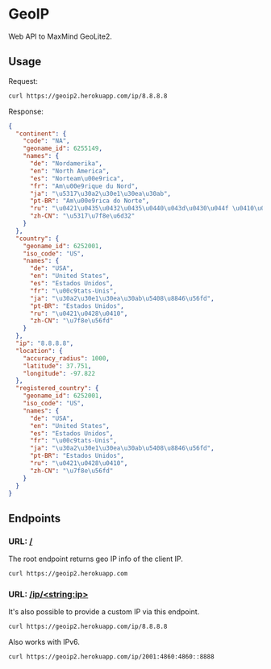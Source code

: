 # GeoIP

Web API to MaxMind GeoLite2.

## Usage
Request:
```sh
curl https://geoip2.herokuapp.com/ip/8.8.8.8
```
Response:
```json
{
  "continent": {
    "code": "NA",
    "geoname_id": 6255149,
    "names": {
      "de": "Nordamerika",
      "en": "North America",
      "es": "Norteam\u00e9rica",
      "fr": "Am\u00e9rique du Nord",
      "ja": "\u5317\u30a2\u30e1\u30ea\u30ab",
      "pt-BR": "Am\u00e9rica do Norte",
      "ru": "\u0421\u0435\u0432\u0435\u0440\u043d\u0430\u044f \u0410\u043c\u0435\u0440\u0438\u043a\u0430",
      "zh-CN": "\u5317\u7f8e\u6d32"
    }
  },
  "country": {
    "geoname_id": 6252001,
    "iso_code": "US",
    "names": {
      "de": "USA",
      "en": "United States",
      "es": "Estados Unidos",
      "fr": "\u00c9tats-Unis",
      "ja": "\u30a2\u30e1\u30ea\u30ab\u5408\u8846\u56fd",
      "pt-BR": "Estados Unidos",
      "ru": "\u0421\u0428\u0410",
      "zh-CN": "\u7f8e\u56fd"
    }
  },
  "ip": "8.8.8.8",
  "location": {
    "accuracy_radius": 1000,
    "latitude": 37.751,
    "longitude": -97.822
  },
  "registered_country": {
    "geoname_id": 6252001,
    "iso_code": "US",
    "names": {
      "de": "USA",
      "en": "United States",
      "es": "Estados Unidos",
      "fr": "\u00c9tats-Unis",
      "ja": "\u30a2\u30e1\u30ea\u30ab\u5408\u8846\u56fd",
      "pt-BR": "Estados Unidos",
      "ru": "\u0421\u0428\u0410",
      "zh-CN": "\u7f8e\u56fd"
    }
  }
}
```

## Endpoints

### URL: [/](https://geoip2.herokuapp.com/)
The root endpoint returns geo IP info of the client IP.
```sh
curl https://geoip2.herokuapp.com
```

### URL: [/ip/&lt;string:ip&gt;](https://geoip2.herokuapp.com/ip/8.8.8.8)
It's also possible to provide a custom IP via this endpoint.
```sh
curl https://geoip2.herokuapp.com/ip/8.8.8.8
```
Also works with IPv6.
```sh
curl https://geoip2.herokuapp.com/ip/2001:4860:4860::8888
```
